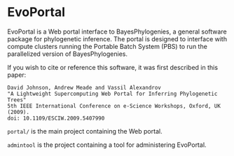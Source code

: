EvoPortal
=========

EvoPortal is a Web portal interface to BayesPhylogenies, a general software package for phylogenetic inference. The portal is designed to interface with compute clusters running the Portable Batch System (PBS) to run the parallelized version of BayesPhylogenies.

If you wish to cite or reference this software, it was first described in this paper:
```
David Johnson, Andrew Meade and Vassil Alexandrov
"A Lightweight Supercomputing Web Portal for Inferring Phylogenetic Trees"
5th IEEE International Conference on e-Science Workshops, Oxford, UK (2009).
doi: 10.1109/ESCIW.2009.5407990
```

`portal/` is the main project containing the Web portal.

`admintool` is the project containing a tool for administering EvoPortal.
